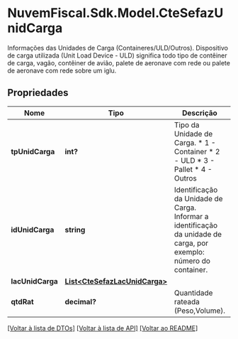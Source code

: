 # NuvemFiscal.Sdk.Model.CteSefazUnidCarga
Informações das Unidades de Carga (Containeres/ULD/Outros).  Dispositivo de carga utilizada (Unit Load Device - ULD) significa todo tipo de contêiner de carga, vagão, contêiner de avião, palete de aeronave com rede ou palete de aeronave com rede sobre um iglu.

## Propriedades

Nome | Tipo | Descrição | Comentários
------------ | ------------- | ------------- | -------------
**tpUnidCarga** | **int?** | Tipo da Unidade de Carga.  * 1 - Container  * 2 - ULD  * 3 - Pallet  * 4 - Outros | 
**idUnidCarga** | **string** | Identificação da Unidade de Carga.  Informar a identificação da unidade de carga, por exemplo: número do container. | 
**lacUnidCarga** | [**List&lt;CteSefazLacUnidCarga&gt;**](CteSefazLacUnidCarga.md) |  | [optional] 
**qtdRat** | **decimal?** | Quantidade rateada (Peso,Volume). | [optional] 

[[Voltar à lista de DTOs]](../README.md#documentation-for-models) [[Voltar à lista de API]](../README.md#documentation-for-api-endpoints) [[Voltar ao README]](../README.md)

